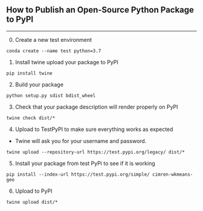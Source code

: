 How to Publish an Open-Source Python Package to PyPI
----------------------------------------------------
----------------------------------------------------
0. Create a new test environment
```
conda create --name test python=3.7
```

1. Install twine upload your package to PyPI
```
pip install twine
```

2. Build your package
```
python setup.py sdist bdist_wheel
```

3. Check that your package description will render properly on PyPI
```
twine check dist/*
```

4. Upload to TestPyPI to make sure everything works as expected
- Twine will ask you for your username and password.
```
twine upload --repository-url https://test.pypi.org/legacy/ dist/*
```

5. Install your package from test PyPi to see if it is working
```
pip install --index-url https://test.pypi.org/simple/ cimren-wkmeans-geo
```

6. Upload to PyPI
```
twine upload dist/*
```
